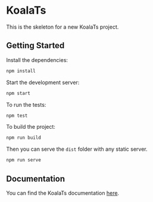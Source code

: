 # KoalaTs

This is the skeleton for a new KoalaTs project.

## Getting Started

Install the dependencies:

```bash
npm install
```

Start the development server:

```bash
npm start
```

To run the tests:

```bash
npm test
```

To build the project:

```bash
npm run build
```

Then you can serve the `dist` folder with any static server.

```bash
npm run serve
```

## Documentation

You can find the KoalaTs documentation [here](https://koala-ts.github.io/docs/).
